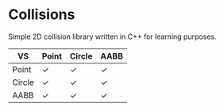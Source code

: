 # Collisions

Simple 2D collision library written in C++ for learning purposes.

| VS     | Point | Circle | AABB |
|--------|-------|--------|------|
| Point  | ✓     | ✓      | ✓    |
| Circle | ✓     | ✓      | ✓    |
| AABB   | ✓     | ✓      | ✓    |